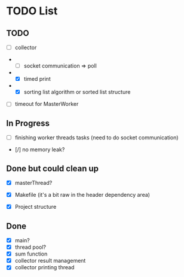 # TODO List

## TODO

 - [ ] collector
 - - [ ] socket communication => poll
 - - [x] timed print
 - - [x] sorting list algorithm or sorted list structure
 - [ ] timeout for MasterWorker

## In Progress
 - [ ] finishing worker threads tasks (need to do socket communication)
 - [/] no memory leak?

## Done but could clean up
 - [x] masterThread?
 - [x] Makefile (it's a bit raw in the header dependency area)
 - [x] Project structure


## Done
 - [x] main?
 - [x] thread pool?
 - [x] sum function
 - [x] collector result management
 - [x] collector printing thread